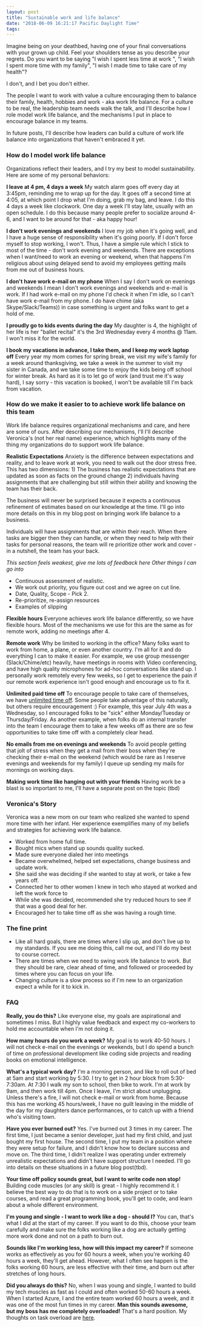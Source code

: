 ```yaml
---
layout: post
title: "Sustainable work and life balance"
date: "2018-06-09 16:21:17 Pacific Daylight Time"
tags:
---
```


<!--
Who is the audience?
    - People I'm looking to recruit to my team.
    - People on my team who can hold me accountable to my aspirations
    - Igor
    - My future employers who want to build this culture
    - My current boss who is trying to figure out what is going on.
    - PART 2: My future employers that want to know why I'm doing this, and my strategies.

What are the 3 thing they should remember
    - Work life balance is crucial
    - Work life balance takes work.
    - Igor will prioritize and model good work life balance

How do I prove it?
    - Everyone says they do it - but how to prove?
    - Give examples of people doing it.
    - Show mechanisms of how.


Why does Igor need a reminder?
    - Work centered
    - If don't put in mechanisms, will just work like a dog.
    - If working in an unsustainable manner will burn out
    - Need to set and remember my boundaries

XXX: What is the call to action?
-->

<!-- Why? On your death bed -->

Imagine being on your deathbed, having one of your final conversations with your grown up child. Feel your shoulders tense as you describe your regrets. Do you want to be saying "I wish I spent less time at work ", "I wish I spent more time with my family", "I wish I made time to take care of my health"?

I don't, and I bet you don't either.

The people I want to work with value a culture encouraging them to balance their family, health, hobbies and work - aka work life balance. For a culture to be real, the leadership team needs walk the talk, and I'll describe how I role model work life balance, and the mechanisms I put in place to encourage balance in my teams.

In future posts, I'll describe how leaders can build a culture of work life balance into organizations that haven't embraced it yet.

### How do I model work life balance

Organizations reflect their leaders, and I try my best to model sustainability. Here are some of my personal behaviors:

**I leave at 4 pm, 4 days a week** My watch alarm goes off every day at 3:45pm, reminding me to wrap up for the day. It goes off a second time at 4:05, at which point I drop what I'm doing, grab my bag, and leave. I do this 4 days a week like clockwork. One day a week I'll stay late, usually with an open schedule. I do this because many people prefer to socialize around 4-6, and I want to be around for that - aka happy hour!

**I don't work evenings and weekends** I love my job when it's going well, and I have a huge sense of responsibility when it's going poorly. If I don't force myself to stop working, I won't. Thus, I have a simple rule which I stick to most of the time - don't work evening and weekends. There are exceptions when I want/need to work an evening or weekend, when that happens I'm religious about using delayed send to avoid my employees getting mails from me out of business hours.

**I don't have work e-mail on my phone** When I say I don't work on evenings and weekends I mean I don't work evenings and weekends and e-mail is work. If I had work e-mail on my phone I'd check it when I'm idle, so I can't have work e-mail from my phone. I do have chime (aka Skype/Slack/Teams)) in case something is urgent and folks want to get a hold of me.

**I proudly go to kids events during the day** My daughter is 4, the highlight of her life is her "ballet recital" it's the 3rd Wednesday every 4 months @ 11am. I won't miss it for the world.

**I book my vacations in advance, I take them, and I keep my work laptop off** Every year my mom comes for spring break, we visit my wife's family for a week around thanksgiving, we take a week in the summer to visit my sister in Canada, and we take some time to enjoy the kids being off school for winter break. As hard as it is to let go of work (and trust me it's way hard), I say sorry - this vacation is booked, I won't be available till I'm back from vacation.

### How do we make it easier to to achieve work life balance on this team

Work life balance requires organizational mechanisms and care, and here are some of ours. After describing our mechanisms, I'll I'll describe Veronica's (not her real name) experience, which highlights many of the thing my organizations do to support work life balance.

**Realistic Expectations** Anxiety is the difference between expectations and reality, and to leave work at work, you need to walk out the door stress free. This has two dimensions: 1) The business has realistic expectations that are updated as soon as facts on the ground change 2) individuals having assignments that are challenging but still within their ability and knowing the team has their back.

The business will never be surprised because it expects a continuous refinement of estimates based on our knowledge at the time. I'll go into more details on this in my blog post on bringing work life balance to a business.

Individuals will have assignments that are within their reach. When there tasks are bigger then they can handle, or when they need to help with their tasks for personal reasons, the team will re prioritize other work and cover - in a nutshell, the team has your back.

_This section feels weakest, give me lots of feedback here Other things I can go into_

- Continuous assessment of realistic.
- We work out priority, you figure out cost and we agree on cut line.
- Date, Quality, Scope - Pick 2.
- Re-prioritize, re-assign resources
- Examples of slipping

**Flexible hours** Everyone achieves work life balance differently, so we have flexible hours. Most of the mechanisms we use for this are the same as for remote work, adding no meetings after 4.

**Remote work** Why be limited to working in the office? Many folks want to work from home, a plane, or even another country. I'm all for it and do everything I can to make it easier. For example, we use group messenger (Slack/Chime/etc) heavily, have meetings in rooms with Video conferencing, and have high quality microphones for ad-hoc conversations like stand up. I personally work remotely every few weeks, so I get to experience the pain if our remote work experience isn't good enough and encourage us to fix it.

**Unlimited paid time off** To encourage people to take care of themselves, we have [unlimited time off](https://www.entrepreneur.com/article/269989). Some people take advantage of this naturally, but others require encouragement :) For example, this year July 4th was a Wednesday, so I encouraged folks to be "sick" either Monday/Tuesday or Thursday/Friday. As another example, when folks do an internal transfer into the team I encourage them to take a few weeks off as there are so few opportunities to take time off with a completely clear head.

**No emails from me on evenings and weekends** To avoid people getting that jolt of stress when they get a mail from their boss when they're checking their e-mail on the weekend (which would be rare as I reserve evenings and weekends for my family) I queue up sending my mails for mornings on working days.

**Making work time like hanging out with your friends** Having work be a blast is so important to me, I'll have a separate post on the topic (tbd)

### Veronica's Story

Veronica was a new mom on our team who realized she wanted to spend more time with her infant. Her experience exemplifies many of my beliefs and strategies for achieving work life balance.

- Worked from home full time.
- Bought mics when stand up sounds quality sucked.
- Made sure everyone dialed her into meetings
- Became overwhelmed, helped set expectations, change business and update work.
- She said she was deciding if she wanted to stay at work, or take a few years off.
- Connected her to other women I knew in tech who stayed at worked and left the work force to
- While she was decided, recommended she try reduced hours to see if that was a good deal for her.
- Encouraged her to take time off as she was having a rough time.

### The fine print

- Like all hard goals, there are times where I slip up, and don't live up to my standards. If you see me doing this, call me out, and I'll do my best to course correct.
- There are times when we need to swing work life balance to work. But they should be rare, clear ahead of time, and followed or proceeded by times where you can focus on your life.
- Changing culture is a slow process so if I'm new to an organization expect a while for it to kick in.

<!--
### How do I manage up to enable work life balance (Sneak peek of post #2)

This topic is worthy of its own blog post, and it will get it. In the interim, here are a few examples of me going to bat for work life balance.

**The Friday at 4 meetings**
**The team event**
**The mandatory vacation**
**Blocking shipping**

When I joined a new organization, I was amazed that at noon Friday a director called a meeting for 4pm-5pm on the same Friday. The next Monday, I walked into the director's office and said "How much will I need to pay you to not have meetings after 4?" The director asked "Why?". I explained that I come in early, and like to leave by 4. The director then asked "Hymn, should we have no meetings after 3?". I replied 4 should be fine, and that was that. No meetings after 4.

-   Erica - Boat day at Sean's time off
-   Team breakfasts too long, too often
-   Don't want to go, I do it anyways
-   Less capacity on holiday weekends
-   Too much ambiguity for top down planning. Rebuild roadmap on fly
-   Shipping is a feature
-   9 Woman in 1 month do not a baby make
-   Real schedule, management schedule, happy to do both
-->

### FAQ

**Really, you do this?** Like everyone else, my goals are aspirational and sometimes I miss. But I highly value feedback and expect my co-workers to hold me accountable when I'm not doing it.

**How many hours do you work a week?** My goal is to work 40-50 hours. I will not check e-mail on the evenings or weekends, but I do spend a bunch of time on professional development like coding side projects and reading books on emotional intelligence.

**What's a typical work day?** I'm a morning person, and like to roll out of bed at 5am and start working by 5:30. I try to get in 2 hour block from 5:30-7:30am. At 7:30 I walk my son to school, then bike to work. I'm at work by 9am, and then work till 4pm. Once I leave, I'm strict about unplugging. Unless there's a fire, I will not check e-mail or work from home. Because this has me working 45 hours/week, I have no guilt leaving in the middle of the day for my daughters dance performances, or to catch up with a friend who's visiting town.


**Have you ever burned out?** Yes. I've burned out 3 times in my career. The first time, I just became a senior developer, just had my first child, and just bought my first house. The second time, I put my team in a position where they were setup for failure, and I didn't know how to declare success and move on. The third time, I didn't realize I was operating under extremely unrealistic expectations and didn't have support structure I needed. I'll go into details on these situations in a future blog post(tbd).

**Your time off policy sounds great, but I want to write code non stop!** Building code muscles (or any skill) is great - I highly recommend it. I believe the best way to do that is to work on a side project or to take courses, and read a great programming book, you'll get to code, and learn about a whole different environment.

**I'm young and single - I want to work like a dog - should I?** You can, that's what I did at the start of my career. If you want to do this, choose your team carefully and make sure the folks working like a dog are actually getting more work done and not on a path to burn out.

**Sounds like I'm working less, how will this impact my career?** If someone works as effectively as you for 60 hours a week,  when you're working 40 hours a week, they'll get ahead. However, what I often see happen is the folks working 60 hours, are less effective with their time, and burn out after stretches of long hours.

**Did you always do this?** No, when I was young and single, I wanted to build my tech muscles as fast as I could and often worked 50-60 hours a week. When I started Azure, I and the entire team worked 60 hours a week, and it was one of the most fun times in my career.
**Man this sounds awesome, but my boss has me completely overloaded!** That's a hard position. My thoughts on task overload are [here](http://ig2600.blogspot.com/search?q=overload).


<!--
### References for part 2:

https://www.forbes.com/sites/forbesbusinessdevelopmentcouncil/2018/04/17/three-most-in-demand-employee-benefits-of-2018/#3211690e5510
https://hbr.org/2017/02/the-most-desirable-employee-benefits
https://www.nytimes.com/2017/02/15/us/remote-workers-work-from-home.html
-->
